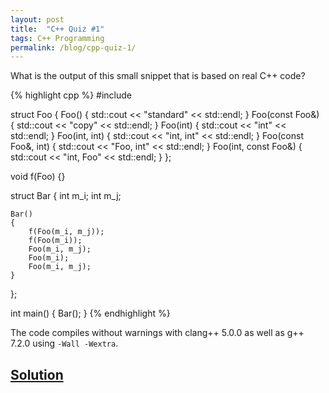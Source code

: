 ```yaml
---
layout: post
title:  "C++ Quiz #1"
tags: C++ Programming
permalink: /blog/cpp-quiz-1/
---
```


What is the output of this small snippet that is based on real C++ code?

<!--more-->

{% highlight cpp %}
#include <iostream>

struct Foo
{
    Foo() { std::cout << "standard" << std::endl; }
    Foo(const Foo&) { std::cout << "copy" << std::endl; }
    Foo(int) { std::cout << "int" << std::endl; }
    Foo(int, int) { std::cout << "int, int" << std::endl; }
    Foo(const Foo&, int) { std::cout << "Foo, int" << std::endl; }
    Foo(int, const Foo&) { std::cout << "int, Foo" << std::endl; }
};

void f(Foo) {}

struct Bar
{
    int m_i;
    int m_j;

    Bar()
    {
        f(Foo(m_i, m_j));
        f(Foo(m_i));
        Foo(m_i, m_j);
        Foo(m_i);
        Foo(m_i, m_j);
    }
};

int main()
{
    Bar();
}
{% endhighlight %}

The code compiles without warnings with clang++ 5.0.0 as well as g++ 7.2.0 using `-Wall -Wextra`.

<script language="javascript">
function toggle() {
    var spoiler = document.getElementById("spoiler");
    spoiler.style.display = (spoiler.style.display == "block") ? "none" : "block";
}
</script>

<h2><a href="javascript:toggle();">Solution</a></h2>

<div id="spoiler" style="display: none" markdown="1">
The preliminaries are simple:

- We have a struct Foo with a few different constructors, each of which prints a text that represents its parameter types.
- We have a struct Bar with two members, `m_i` and `m_j`.
- The `main` function calls the standard constructor of Bar.

The constructor of Bar is where the magic happens, so let's go through it line by line:

1. `f(Foo(m_i, m_j))` creates a temporary Foo object by calling the Foo constructor with `m_i` and `m_j` as parameters, so `int, int` is printed. The resulting Foo object is then passed to the function `f`.
2. `f(Foo(m_i))` works analogously, it calls  the Foo constructor with `m_i` as parameter, so `int` is printed. The resulting Foo object is then passed to the function `f`.
3. `Foo(m_i, m_j)` works the same as the first line, except it doesn't pass the resulting temporary Foo object to a function, so it is destroyed again immediately.
4. So far so good, but now look closely. `Foo(m_i)` surprisingly behaves entirely differently from all the previous lines. It does *not* call the Foo constructor with `m_i` as the parameter. Instead it creates a Foo object of the name `m_i`, just like `Foo m_i` would. So `standard` is printed.
5. Now the last line looks just like the third line, but it still does something different. Why? Because the name `m_i` is no longer referring to the `int m_i` member of Bar. Instead `m_i` is now referring to a local variable of type `Foo`, so `Foo(m_i, m_j)` prints `Foo, int`.

## Explanation

Thus spoke the C++ standard:

> §8.3 Meaning of declarators
>
> [...]
>
> 6 In a declaration `T D` where `D` has the form
>
> _( D1 )_
>
> the type of the contained _declarator-id_ is the same as that of the contained _declarator-id_ in the declaration
>
> `T D1`
>
> Parentheses do not alter the type of the embedded `declarator-id`, but they can alter the binding of complex declarators.

This kind of ambiguous parsing can lead to dangerous situations, as is documented in [DCL53-CPP](https://wiki.sei.cmu.edu/confluence/display/cplusplus/DCL53-CPP.+Do+not+write+syntactically+ambiguous+declarations). A similar example is also available in Wikipedia's [most vexing parse article](https://en.wikipedia.org/wiki/Most_vexing_parse).

## Future Directions

The upcoming Clang version will have a warning for this:

```
y.cpp:25:12: warning: parentheses were disambiguated as redundant parentheses around declaration of variable named
      'm_i' [-Wvexing-parse]
        Foo(m_i);
           ^~~~~
y.cpp:25:9: note: add enclosing parentheses to perform a function-style cast
        Foo(m_i);
        ^
        (       )
y.cpp:25:12: note: remove parentheses to silence this warning
        Foo(m_i);
           ^   ~
```
</div>
